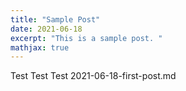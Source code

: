 ```yaml
---
title: "Sample Post"
date: 2021-06-18
excerpt: "This is a sample post. "
mathjax: true
---
```


Test Test Test 2021-06-18-first-post.md 
